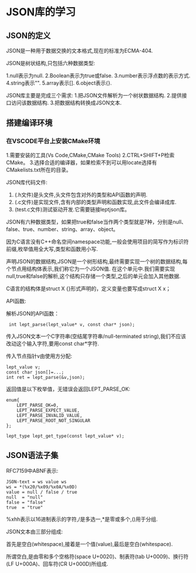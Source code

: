 # JSON库的学习 #

## JSON的定义 ##

JSON是一种用于数据交换的文本格式,现在的标准为ECMA-404.

JSON是树状结构,只包括六种数据类型:

1.null表示为null.
2.Boolean表示为true或false.
3.number表示浮点数的表示方式.
4.string表示"".
5.array表示[].
6.object表示{}.


JSON库主要是完成三个需求:
1.把JSON文件解析为一个树状数据结构.
2.提供接口访问该数据结构.
3.把数据结构转换成JSON文本.

## 搭建编译环境 ##

### 在VSCODE平台上安装CMake环境 ###

1.需要安装的工具(Vs Code,CMake,CMake Tools)
2.CTRL+SHIFT+P检索CMake。
3.选择合适的编译器，如果检索不到可以用locate选择有CMakelists.txt所在的目录。


JSON库代码文件:
1. (.h文件)是头文件,头文件包含对外的类型和API函数的声明.
2. (.c文件)是实现文件,含有内部的类型声明和函数实现,此文件会编译成库.
3. (test.c文件)测试驱动开发.它需要链接leptjson库。

JSON有六种数据类型，如果把true和false当作两个类型就是7种，分别是null、false、true、number、string、array、object。

因为C语言没有C++命名空间namespace功能,一般会使用项目的简写作为标识符前缀,枚举值用全大写,类型和函数用小写.

声明JSON的数据结构,JSON是一个树形结构,最终需要实现一个树的数据结构,每个节点用结构体表示,我们称它为一个JSON值.
在这个单元中.我们需要实现null,true和false的解析,这个结构只存储一个类型,之后的单元会加入其他数据.

C语言的结构体是struct X {}形式声明的，定义变量也要写成struct X x；

API函数:

解析JSON的API函数：

``` int lept_parse(lept_value* v, const char* json);```

传入JSON文本一个C字符串(空结尾字符串/null-terminated string),我们不应该改动这个输入字符,要用const char*字符.

传入节点指针v由使用方分配:

    lept_value v;
    const char json[]=...;
    int ret = lept_parse(&v,json);

返回值是以下枚举值，无错误会返回LEPT_PARSE_OK:

    enum{
        LEPT_PARSE_OK=0,
        LEPT_PARSE_EXPECT_VALUE,
        LEPT_PARSE_INVALID_VALUE,
        LEPT_PARSE_ROOT_NOT_SINGULAR
    };

    lept_type lept_get_type(const lept_value* v);

## JSON语法子集 ##

RFC7159中ABNF表示:

    JSON-text = ws value ws
    ws = *(%x20/%x09/%x0A/%x0D)
    value = null / false / true 
    null  = "null"
    false = "false"
    true  = "true"

%xhh表示以16进制表示的字符,/是多选一,*是零或多个,()用于分组.

JSON文本由三部分组成:

首先是空白(whitespace),接着是一个值(value),最后是空白(whitespace).

所谓空白,是由零和多个空格符(space U+0020)、制表符(tab U+0009)、换行符(LF U+000A)、回车符(CR U+000D)所组成.

